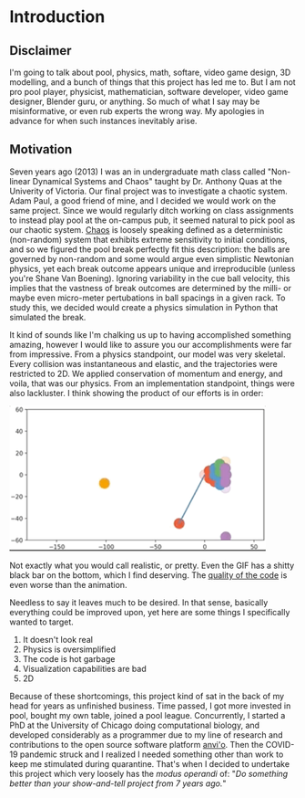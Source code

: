 # Introduction

## Disclaimer

I'm going to talk about pool, physics, math, softare, video game design, 3D modelling, and a bunch
of things that this project has led me to. But I am not pro pool player, physicist, mathematician,
software developer, video game designer, Blender guru, or anything. So much of what I say may be
misinformative, or even rub experts the wrong way. My apologies in advance for when such instances
inevitably arise.

## Motivation

Seven years ago (2013) I was an in undergraduate math class called "Non-linear Dynamical Systems and
Chaos" taught by Dr. Anthony Quas at the Univerity of Victoria. Our final project was to investigate
a chaotic system. Adam Paul, a good friend of mine, and I decided we would work on the same project.
Since we would regularly ditch working on class assignments to instead play pool at the on-campus
pub, it seemed natural to pick pool as our chaotic system.
[Chaos](https://en.wikipedia.org/wiki/Chaos_theory) is loosely speaking defined
as a deterministic (non-random) system that exhibits extreme sensitivity to initial conditions, and so we
figured the pool break perfectly fit this description: the balls are governed by non-random and some
would argue even simplistic Newtonian physics, yet each break outcome appears unique and
irreproducible (unless you're Shane Van Boening). Ignoring variability in the cue ball velocity,
this implies that the vastness of break outcomes are determined by the milli- or maybe even
micro-meter pertubations in ball spacings in a given rack. To study this, we decided would create a
physics simulation in Python that simulated the break.

It kind of sounds like I'm chalking us up to having accomplished something amazing, however I would
like to assure you our accomplishments were far from impressive. From a physics standpoint, our model was very
skeletal. Every collision was instantaneous and elastic, and the trajectories were restricted to 2D.
We applied conservation of momentum and energy, and voila, that was our physics. From an
implementation standpoint, things were also lackluster. I think showing the product of our efforts
is in order:

<img src="media/2013_project.gif" width="450" />

Not exactly what you would call realistic, or pretty. Even the GIF has a shitty black bar on the
bottom, which I find deserving. The [quality of the code](media/2013_project.py) is even worse than
the animation.

Needless to say it leaves much to be desired. In that sense, basically everything could be improved
upon, yet here are some things I specifically wanted to target.

1. It doesn't look real
2. Physics is oversimplified
3. The code is hot garbage
4. Visualization capabilities are bad
5. 2D

Because of these shortcomings, this project kind of sat in the back of my head for years as
unfinished business. Time passed, I got more invested in pool, bought my own table, joined a pool
league. Concurrently, I started a PhD at the University of Chicago doing computational biology, and
developed considerably as a programmer due to my line of research and contributions to the open
source software platform [anvi'o](https://github.com/merenlab/anvio). Then the COVID-19 pandemic
struck and I realized I needed something other than work to keep me stimulated during quarantine.
That's when I decided to undertake this project which very loosely has the _modus operandi_ of: "_Do
something better than your show-and-tell project from 7 years ago._"
